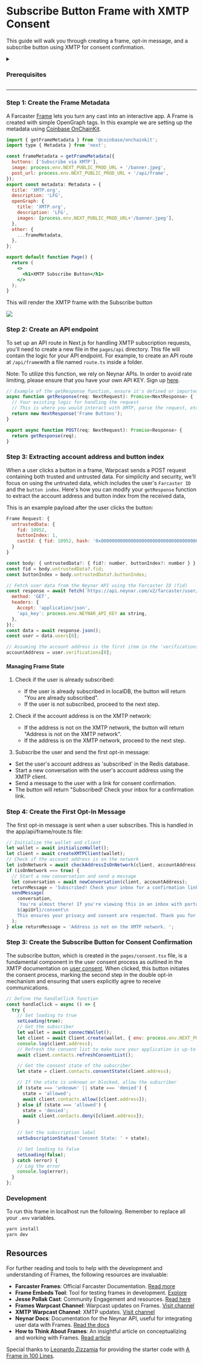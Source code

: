 # Subscribe Button Frame with XMTP Consent

This guide will walk you through creating a frame, opt-in message, and a subscribe button using XMTP for consent confirmation.

<details>
<summary><h3>Prerequisites</h3></summary>

This guide will provide you with the initial steps necessary to for setting up your environment.

#### Environment Variables

Environment variables are used to store sensitive data like API keys, private keys, and URLs. In this project, we use a .env file to store these variables. Here's what each variable in the .env file represents:

- `NEYNAR_API_KEY`: This is your API key for the Neynar service.
- `XMTP_PRIVATE_KEY`: This is your private key for the XMTP service.
- `NEXT_PUBLIC_XMTP_ENV`: This is the environment for the XMTP service. It can be either 'production' or 'development'.
- `NEXT_PUBLIC_NGROK_URL`: This is the public URL generated by Ngrok that forwards actions to your localhost.
- `NEXT_PUBLIC_PROD_URL`: This is the production URL for your application.

```bash
NEYNAR_API_KEY=neynar_api_key
XMTP_PRIVATE_KEY=your_key
NEXT_PUBLIC_XMTP_ENV=production
NEXT_PUBLIC_NGROK_URL=ngrok_url //used only for development
NEXT_PUBLIC_PROD_URL=your_url //the frame official url
```

Remember to replace the values with your actual keys and URLs. Never share your `.env` file or its contents as it contains sensitive information.

#### Debugging in local with Ngrok

To set up a localhost url that you can test with the [Frames Embeds Tool](https://warpcast.com/~/developers/embeds) you can use the service Ngrok. This will generate a public URL that forwards actions to your localhost.

1. [Sign up](ngrok.com) to Ngrok.

2. Example on macOS:

```jsx
brew install ngrok/ngrok/ngrok
ngrok authtoken <your_auth_token>
ngrok http 3000
```

#### Libraries & APIs

This project uses several libraries that are specified in the `package.json` file. Here's a brief description of each:

- `@xmtp/xmtp-js`: This is the XMTP SDK, used for interacting with the XMTP network.
- `Neynar API`: Used for retrieving the users' data associated with a Farcaster ID.
- `@coinbase/onchainkit`: This library is used for interacting with the OnChainKit API.
- `ethers`: This is a library for interacting with the Ethereum blockchain.
- `xmtp-js-server`: This is a previous version of the XMTP JS SDK that is compatible with server-side operations.

</details>

---

### Step 1: Create the Frame Metadata

A Farcaster [Frame](https://warpcast.notion.site/Farcaster-Frames-4bd47fe97dc74a42a48d3a234636d8c5) lets you turn any cast into an interactive app. A Frame is created with simple OpenGraph tags. In this example we are setting up the metadata using [Coinbase OnChainKit](https://github.com/coinbase/onchainkit).

```jsx
import { getFrameMetadata } from '@coinbase/onchainkit';
import type { Metadata } from 'next';

const frameMetadata = getFrameMetadata({
  buttons: ['Subscribe via XMTP'],
  image: process.env.NEXT_PUBLIC_PROD_URL + '/banner.jpeg',
  post_url: process.env.NEXT_PUBLIC_PROD_URL + '/api/frame',
});
export const metadata: Metadata = {
  title: 'XMTP.org',
  description: 'LFG',
  openGraph: {
    title: 'XMTP.org',
    description: 'LFG',
    images: [process.env.NEXT_PUBLIC_PROD_URL+'/banner.jpeg'],
  },
  other: {
    ...frameMetadata,
  },
};

export default function Page() {
  return (
    <>
      <h1>XMTP Subscribe Button</h1>
    </>
  );
}
```

This will render the XMTP frame with the Subscribe button

![](/public/print1.png)

### Step 2: Create an API endpoint

To set up an API route in Next.js for handling XMTP subscription requests, you'll need to create a new file in the `pages/api` directory. This file will contain the logic for your API endpoint. For example, to create an API route at `/api/frame`with a file named `route.ts` inside a folder.

Note: To utilize this function, we rely on Neynar APIs. In order to avoid rate limiting, please ensure that you have your own API KEY. Sign up [here](https://neynar.com).

```jsx
// Example of the getResponse function, ensure it's defined or imported
async function getResponse(req: NextRequest): Promise<NextResponse> {
  // Your existing logic for handling the request
  // This is where you would interact with XMTP, parse the request, etc.
  return new NextResponse('Frame Buttons');
}

export async function POST(req: NextRequest): Promise<Response> {
  return getResponse(req);
}
```

### Step 3: Extracting account address and button index

When a user clicks a button in a frame, Warpcast sends a POST request containing both trusted and untrusted data. For simplicity and security, we'll focus on using the untrusted data, which includes the user's `Farcaster ID` and the `button index`. Here's how you can modify your `getResponse` function to extract the account address and button index from the received data,

This is an example payload after the user clicks the button:

```jsx
Frame Request: {
  untrustedData: {
    fid: 10952,
    buttonIndex: 1,
    castId: { fid: 10952, hash: '0x0000000000000000000000000000000000000001' }
  }
}
```

```jsx
const body: { untrustedData?: { fid?: number, buttonIndex?: number } } = await req.json();
const fid = body.untrustedData?.fid;
const buttonIndex = body.untrustedData?.buttonIndex;

// Fetch user data from the Neynar API using the Farcaster ID (fid)
const response = await fetch(`https://api.neynar.com/v2/farcaster/user/bulk?fids=${fid}`, {
  method: 'GET',
  headers: {
    Accept: 'application/json',
    'api_key': process.env.NEYNAR_API_KEY as string,
  },
});
const data = await response.json();
const user = data.users[0];

// Assuming the account address is the first item in the 'verifications' array
accountAddress = user.verifications[0];
```

#### Managing Frame State

1. Check if the user is already subscribed:

   - If the user is already subscribed in localDB, the button will return "You are already subscribed".
   - If the user is not subscribed, proceed to the next step.

2. Check if the account address is on the XMTP network:

   - If the address is not on the XMTP network, the button will return "Address is not on the XMTP network".
   - If the address is on the XMTP network, proceed to the next step.

3. Subscribe the user and send the first opt-in message:

- Set the user's account address as 'subscribed' in the Redis database.
- Start a new conversation with the user's account address using the XMTP client.
- Send a message to the user with a link for consent confirmation.
- The button will return "Subscribed! Check your inbox for a confirmation link.

### Step 4: Create the First Opt-In Message

The first opt-in message is sent when a user subscribes. This is handled in the app/api/frame/route.ts file:

```jsx
// Initialize the wallet and client
let wallet = await initializeWallet();
let client = await createXMTPClient(wallet);
// Check if the account address is on the network
let isOnNetwork = await checkAddressIsOnNetwork(client, accountAddress);
if (isOnNetwork === true) {
  // Start a new conversation and send a message
  let conversation = await newConversation(client, accountAddress);
  returnMessage = 'Subscribed! Check your inbox for a confirmation link.';
  sendMessage(
    conversation,
    `You're almost there! If you're viewing this in an inbox with portable consent, simply click the "Accept" button below to complete your subscription and start receiving updates. If the button doesn't appear, please confirm your consent by visiting the following link:\n
    ${apiUrl}/consent\n
    This ensures your privacy and consent are respected. Thank you for joining us!`,
  );
} else returnMessage = 'Address is not on the XMTP network. ';
```

### Step 3: Create the Subscribe Button for Consent Confirmation

The subscribe button, which is created in the `pages/consent.tsx` file, is a fundamental component in the user consent process as outlined in the XMTP documentation on [user consent](https://xmtp.org/docs/build/user-consent). When clicked, this button initiates the consent process, marking the second step in the double opt-in mechanism and ensuring that users explicitly agree to receive communications.

```jsx
// Define the handleClick function
const handleClick = async () => {
  try {
    // Set loading to true
    setLoading(true);
    // Get the subscriber
    let wallet = await connectWallet();
    let client = await Client.create(wallet, { env: process.env.NEXT_PUBLIC_XMTP_ENV });
    console.log(client.address);
    // Refresh the consent list to make sure your application is up-to-date with the
    await client.contacts.refreshConsentList();

    // Get the consent state of the subscriber
    let state = client.contacts.consentState(client.address);

    // If the state is unknown or blocked, allow the subscriber
    if (state === 'unknown' || state === 'denied') {
      state = 'allowed';
      await client.contacts.allow([client.address]);
    } else if (state === 'allowed') {
      state = 'denied';
      await client.contacts.deny([client.address]);
    }

    // Set the subscription label
    setSubscriptionStatus('Consent State: ' + state);

    // Set loading to false
    setLoading(false);
  } catch (error) {
    // Log the error
    console.log(error);
  }
};
```

### Development

To run this frame in localhost run the following. Remember to replace all your `.env` variables.

```bash
yarn install
yarn dev
```

## Resources

For further reading and tools to help with the development and understanding of Frames, the following resources are invaluable:

- **Farcaster Frames**: Official Farcaster Documentation. [Read more](https://www.notion.so/xmtplabs/Frames-are-a-good-idea-9c406517c2ed4da09b2fbf6493695787)
- **Frame Embeds Tool**: Tool for testing frames in development. [Explore](https://warpcast.com/~/developers/embeds)
- **Jesse Pollak Cast**: Community Engagement and resources. [Read here](https://warpcast.com/jessepollak/0x06279b73)
- **Frames Warpcast Channel**: Warpcast updates on Frames. [Visit channel](https://warpcast.com/~/channel/frames)
- **XMTP Warpcast Channel**: XMTP updates. [Visit channel](https://warpcast.com/~/channel/xmtp)
- **Neynar Docs**: Documentation for the Neynar API, useful for integrating user data with Frames. [Read the docs](https://docs.neynar.com/reference/user-bulk)
- **How to Think About Frames**: An insightful article on conceptualizing and working with Frames. [Read article](https://medium.com/@decktonic/how-to-think-about-frames-07853d93a549)

Special thanks to [Leonardo Zizzamia](https://github.com/Zizzamia) for providing the starter code with [A Frame in 100 Lines](https://github.com/Zizzamia/a-frame-in-100-lines).
